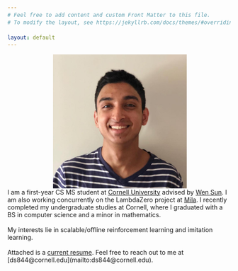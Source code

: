 ```yaml
---
# Feel free to add content and custom Front Matter to this file.
# To modify the layout, see https://jekyllrb.com/docs/themes/#overriding-theme-defaults

layout: default
---
```

<div style="display: flex; flex-wrap: wrap;">
    <div style="flex: 35%; text-align: center;">
        <span style="display: inline-block; height: 100%; vertical-align: middle;"></span>
        <img src="/images/propic.jpg" alt="Dhruv Sreenivas" style="min-width: 200px; max-width: 600px; margin-left: auto; margin-right: auto; width: 60%; height: auto; vertical-align: middle;"/>
        <br>
    </div>
    <div style="flex: 65%;">
        I am a first-year CS MS student at <a href="https://www.cs.cornell.edu/">Cornell University</a> advised by <a href="https://wensun.github.io/">Wen Sun</a>. I am also working concurrently on the LambdaZero project at <a href="https://mila.quebec/en/">Mila</a>. I recently completed my undergraduate studies at Cornell, where I graduated with a BS in computer science and a minor in mathematics.
        <br>
        <br>
        My interests lie in scalable/offline reinforcement learning and imitation learning.
    </div> 
</div>
<br>
Attached is a <a href="https://dhruvsreenivas.github.io/documents/resume_jul21.pdf">current resume</a>. Feel free to reach out to me at [ds844@cornell.edu](mailto:ds844@cornell.edu).
